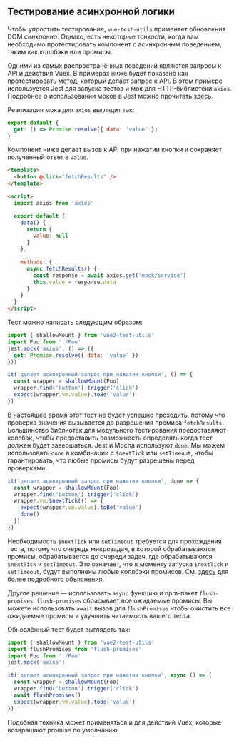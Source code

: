 ## Тестирование асинхронной логики

Чтобы упростить тестирование, `vue-test-utils` применяет обновления DOM _синхронно_. Однако, есть некоторые тонкости, когда вам необходимо протестировать компонент с асинхронным поведением, таким как коллбэки или промисы.

Одними из самых распространённых поведений являются запросы к API и действия Vuex. В примерах ниже будет показано как протестировать метод, который делает запрос к API. В этом примере используется Jest для запуска тестов и мок для HTTP-библиотеки `axios`. Подробнее о использовании моков в Jest можно прочитать [здесь](https://jestjs.io/docs/en/manual-mocks.html#content).

Реализация мока для `axios` выглядит так:

```js
export default {
  get: () => Promise.resolve({ data: 'value' })
}
```

Компонент ниже делает вызов к API при нажатии кнопки и сохраняет полученный ответ в `value`.

```html
<template>
  <button @click="fetchResults" />
</template>

<script>
  import axios from 'axios'

  export default {
    data() {
      return {
        value: null
      }
    },

    methods: {
      async fetchResults() {
        const response = await axios.get('mock/service')
        this.value = response.data
      }
    }
  }
</script>
```

Тест можно написать следующим образом:

```js
import { shallowMount } from 'vue2-test-utils'
import Foo from './Foo'
jest.mock('axios', () => ({
  get: Promise.resolve({ data: 'value' })
}))

it('делает асинхронный запрос при нажатии кнопки', () => {
  const wrapper = shallowMount(Foo)
  wrapper.find('button').trigger('click')
  expect(wrapper.vm.value).toBe('value')
})
```

В настоящее время этот тест не будет успешно проходить, потому что проверка значения вызывается до разрешения промиса `fetchResults`. Большинство библиотек для модульного тестирования предоставляют коллбэк, чтобы предоставить возможность определять когда тест должен будет завершаться. Jest и Mocha используют `done`. Мы можем использовать `done` в комбинации с `$nextTick` или `setTimeout`, чтобы гарантировать, что любые промисы будут разрешены перед проверками.

```js
it('делает асинхронный запрос при нажатии кнопки', done => {
  const wrapper = shallowMount(Foo)
  wrapper.find('button').trigger('click')
  wrapper.vm.$nextTick(() => {
    expect(wrapper.vm.value).toBe('value')
    done()
  })
})
```

Необходимость `$nextTick` или `setTimeout` требуется для прохождения теста, потому что очередь микрозадач, в которой обрабатываются промисы, обрабатывается до очереди задач, где обрабатываются `$nextTick` и `setTimeout`. Это означает, что к моменту запуска `$nextTick` и `setTimeout`, будут выполнены любые коллбэки промисов. См. [здесь](https://jakearchibald.com/2015/tasks-microtasks-queues-and-schedules/) для более подробного объяснения.

Другое решение — использовать `async` функцию и npm-пакет `flush-promises`. `flush-promises` сбрасывает все ожидаемые промисы. Вы можете использовать `await` вызов для `flushPromises` чтобы очистить все ожидаемые промисы и улучшить читаемость вашего теста.

Обновлённый тест будет выглядеть так:

```js
import { shallowMount } from 'vue2-test-utils'
import flushPromises from 'flush-promises'
import Foo from './Foo'
jest.mock('axios')

it('делает асинхронный запрос при нажатии кнопки', async () => {
  const wrapper = shallowMount(Foo)
  wrapper.find('button').trigger('click')
  await flushPromises()
  expect(wrapper.vm.value).toBe('value')
})
```

Подобная техника может применяться и для действий Vuex, которые возвращают promise по умолчанию.
